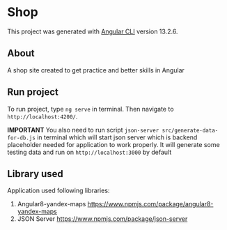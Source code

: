 # Shop

This project was generated with [Angular CLI](https://github.com/angular/angular-cli) version 13.2.6.

## About

A shop site created to get practice and better skills in Angular

## Run project

To run project, type `ng serve` in terminal. Then navigate to `http://localhost:4200/`.

**IMPORTANT**
You also need to run script `json-server src/generate-data-for-db.js` in terminal which will start json server which is backend placeholder needed for application to work properly. It will generate some testing data and run on `http://localhost:3000` by default

## Library used

Application used following libraries:
1. Angular8-yandex-maps https://www.npmjs.com/package/angular8-yandex-maps
2. JSON Server https://www.npmjs.com/package/json-server

